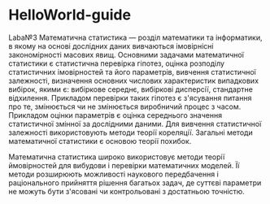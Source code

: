 # HelloWorld-guide
Laba№3
Математична статистика — розділ математики та інформатики, в якому на основі дослідних даних вивчаються імовірнісні закономірності масових явищ. Основними задачами математичної статистики є статистична перевірка гіпотез, оцінка розподілу статистичних імовірностей та його параметрів, вивчення статистичної залежності, визначення основних числових характеристик випадкових вибірок, якими є: вибіркове середнє, вибіркові дисперсії, стандартне відхилення. Прикладом перевірки таких гіпотез є з'ясування питання про те, змінюється чи не змінюється виробничий процес з часом. Прикладом оцінки параметрів є оцінка середнього значення статистичної змінної за дослідними даними. Для вивчення статистичної залежності використовують методи теорії кореляції. Загальні методи математичної статистики є основою теорії похибок.

Математична статистика широко використовує методи теорії ймовірностей для вибудови і перевірки математичних моделей. Її методи розширюють можливості наукового передбачення і раціонального прийняття рішення багатьох задач, де суттєві параметри не можуть бути з'ясовані чи контрольовані з достатньою точністю.
